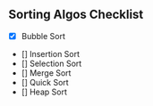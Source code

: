 ## Sorting Algos Checklist

- [x] Bubble Sort
- [] Insertion Sort
- [] Selection Sort
- [] Merge Sort
- [] Quick Sort
- [] Heap Sort

